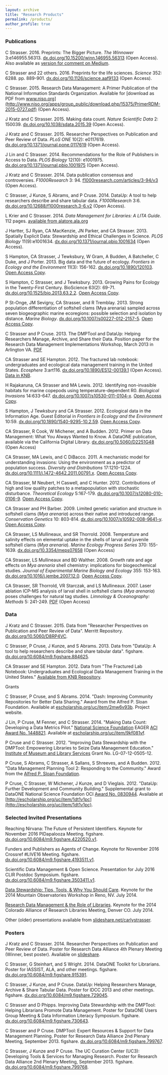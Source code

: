 ```yaml
---
layout: archive
title: "Research Products"
permalink: /products/
author_profile: true
---
```


<!-- 
{% if author.googlescholar %}
  You can also find my articles on <u><a href="{{author.googlescholar}}">my Google Scholar profile</a>.</u>
{% endif %}

{% include base_path %}

{% for post in site.publications reversed %}
  {% include archive-single.html %}
{% endfor %}
-->

### Publications

C Strasser. 2016. Preprints: The Bigger Picture. _The Winnower_ 3:e146955.56313. [dx.doi.org/10.15200/winn.146955.56313](https://thewinnower.com/papers/5010-preprints-the-bigger-picture) (Open Access). Also available as [version for comment on Medium](https://medium.com/@carlystrasser/preprints-the-bigger-picture-a3108193b57d#.hfbd5ydgb).

C Strasser and 22 others. 2016. Preprints for the life sciences. _Science_ 352: 6288. pp. 889-901. [dx.doi.org/10.1126/science.aaf9133](https://medium.com/@carlystrasser/preprints-the-bigger-picture-a3108193b57d#.hfbd5ydgb) (Open Access).

C Strasser. 2015. Research Data Management: A Primer Publication of the National Information Standards Organization. Available for [download as PDF from www.niso.org](http://www.niso.org/apps/group_public/download.php/15375/PrimerRDM-2015-0727.pdf) (Open Access).

J Kratz and C Strasser. 2015. Making data count. _Nature Scientific Data_ 2: 150039. [dx.doi.org/10.1038/sdata.2015.39](http://dx.doi.org/10.1038/sdata.2015.39) (Open Access).

J Kratz and C Strasser. 2015. Researcher Perspectives on Publication and Peer Review of Data. _PLoS ONE_ 10(2): e0117619. [dx.doi.org/10.1371/journal.pone.0117619](http://dx.doi.org/10.1371/journal.pone.0117619) (Open Access).

J Lin and C Strasser. 2014. Recommendations for the Role of Publishers in Access to Data. _PLOS Biology_ 12(10): e1001975. [dx.doi.org/10.1371/journal.pbio.1001975](http://dx.doi.org/10.1371/journal.pbio.1001975) (Open Access).

J Kratz and C Strasser. 2014. Data publication consensus and controversies. _F1000Research_ 3: 94. [f1000research.com/articles/3-94/v3](http://f1000research.com/articles/3-94/v3) (Open Access).

C Strasser, J Kunze, S Abrams, and P Cruse. 2014. DataUp: A tool to help researchers describe and share tabular data. _F1000Research_ 3:6. [dx.doi.org/10.12688/f1000research.3-6.v2](http://dx.doi.org/10.12688/f1000research.3-6.v2) (Open Access).

L Krier and C Strasser. 2014. _Data Management for Libraries: A LITA Guide_. 112 pages. [available from alatore.ala.org](http://www.alastore.ala.org/detail.aspx?ID=10737)

J Hartter, SJ Ryan, CA MacKenzie, JN Parker, and CA Strasser. 2013. Spatially Explicit Data: Stewardship and Ethical Challenges in Science. _PLOS Biology_ 11(9):e1001634. [dx.doi.org/10.1371/journal.pbio.1001634](http://www.plosbiology.org/article/info%3Adoi%2F10.1371%2Fjournal.pbio.1001634) (Open Access).

S Hampton, CA Strasser, J Tewksbury, W Gram, A Budden, A Batcheller, C Duke, and J Porter. 2013. Big data and the future of ecology. _Frontiers in Ecology and the Environment_ 11(3): 156-162. [dx.doi.org/10.1890/120103](http://www.esajournals.org/doi/abs/10.1890/120103?journalCode=fron). [Open Access Copy](http://escholarship.org/uc/item/94f35801).

S Hampton, C Strasser, and J Tewksbury. 2013. Growing Pains for Ecology in the Twenty-First Century. BioScience 63(2): 69-71. [dx.doi.org/10.1525/bio.2013.63.2.2](http://www.jstor.org/stable/10.1525/bio.2013.63.2.2). [Open Access Copy](http://escholarship.org/uc/item/8kn6d080).

P St-Onge, JM Sevigny, CA Strasser, and R Tremblay. 2013. Strong population differentiation of softshell clams (Mya arenaria) sampled across seven biogeographic marine ecoregions: possible selection and isolation by distance. _Marine Biology_. [dx.doi.org/10.1007/s00227-012-2157-5](http://link.springer.com/article/10.1007%2Fs00227-012-2157-5). [Open Access Copy](http://carlystrasser.net/wp-content/uploads/2014/02/St-Onge-et-al-2013.pdf).

C Strasser and P Cruse. 2013. The DMPTool and DataUp: Helping Researchers Manage, Archive, and Share their Data. Position paper for the Research Data Management Implementations Workshop, March 2013 in Arlington VA. [PDF](https://rdmi.uchicago.edu/sites/rdmi.uchicago.edu/files/uploads/Strasser%2C%20C%20and%20Cruse%2C%20P_The%20DMPTool%20and%20DataUP-Helping%20Researchers%20Manage%2C%20Archive%2C%20and%20Share%20their%20Data.pdf)

CA Strasser and SE Hampton. 2012. The fractured lab notebook: undergraduates and ecological data management training in the United States. _Ecosphere_ 3:art116. [dx.doi.org/10.1890/ES12-00139.1](http://www.esajournals.org/doi/full/10.1890/ES12-00139.1) (Open Access). [Data in KNB](http://knb.ecoinformatics.org/knb/metacat/knb.300.9/knb).

H Rajakaruna, CA Strasser and MA Lewis. 2012. Identifying non-invasible habitats for marine copepods using temperature-dependent R0. _Biological Invasions_ 14:633-647. [dx.doi.org/10.1007/s10530-011-0104-x](http://dx.doi.org/10.1007/s10530-011-0104-x). [Open Access Copy](http://hdl.handle.net/10402/era.30201).

S Hampton, J Tewksbury and CA Strasser. 2012. Ecological data in the Information Age.  Guest Editorial in _Frontiers in Ecology and the Environment_ 10:59. [dx.doi.org/10.1890/1540-9295-10.2.59](http://www.esajournals.org/doi/full/10.1890/1540-9295-10.2.59). [Open Access Copy](http://www.esajournals.org/doi/full/10.1890/1540-9295-10.2.59).

CA Strasser, R Cook, W Michener, and A Budden. 2012. Primer on Data Management: What You Always Wanted to Know. A DataONE publication, available via the California Digital Library. [dx.doi.org/10.5060/D2251G48](http://dx.doi.org/doi:10.5060/D2251G48) (Open Access)

CA Strasser, MA Lewis, and C DiBacco. 2011. A mechanistic model for understanding invasions: Using the environment as a predictor of population success. _Diversity and Distributions_ 17:1210-1224. [dx.doi.org/10.1111/j.1472-4642.2011.00791.x](http://onlinelibrary.wiley.com/doi/10.1111/j.1472-4642.2011.00791.x/abstract). [Open Access Copy](http://hdl.handle.net/10402/era.30203).

CA Strasser, M Neubert, H Caswell, and C Hunter. 2012. Contributions of high and low quality patches to a metapopulation with stochastic disturbance.  _Theoretical Ecology_ 5:167-179. [dx.doi.org/10.1007/s12080-010-0106-9](http://www.springerlink.com/content/d0q9341712l78316/). [Open Access Copy](https://darchive.mblwhoilibrary.org/handle/1912/5149).

CA Strasser and PH Barber. 2009. Limited genetic variation and structure in softshell clams (_Mya arenaria_) across their native and introduced range.  _Conservation Genetics_ 10: 803-814. [dx.doi.org/10.1007/s10592-008-9641-y](http://www.springerlink.com/content/ft82227g63710h41/). [Open Access Copy](https://darchive.mblwhoilibrary.org/handle/1912/2866).

CA Strasser, LS Mullineaux, and SR Thorrold. 2008. Temperature and salinity effects on elemental uptake in the shells of larval and juvenile softshell clams (_Mya arenaria_). _Marine Ecology Progress Series_ 370: 155-1639. [dx.doi.org/10.3354/meps07658](http://www.int-res.com/abstracts/meps/v370/p155-169/) (Open Access)

CA Strasser, LS Mullineaux and BD Walther. 2008. Growth rate and age effects on _Mya arenaria_ shell chemistry: implications for biogeochemical studies. _Journal of Experimental Marine Biology and Ecology_ 355: 153-163. [dx.doi.org/10.1016/j.jembe.2007.12.0](http://www.sciencedirect.com/science/article/pii/S0022098107005904). [Open Access Copy](https://darchive.mblwhoilibrary.org/handle/1912/2175).

CA Strasser, SR Thorrold, VR Starczak, and LS Mullineaux.  2007.  Laser ablation ICP-MS analysis of larval shell in softshell clams (_Mya arenaria_) poses challenges for natural tag studies.  _Limnology & Oceanography: Methods_ 5: 241-249. [PDF](http://www.aslo.org/lomethods/free/2007/0241.pdf) (Open Access)

### Data

J Kratz and C Strasser. 2015. Data from "Researcher Perspectives on Publication and Peer Review of Data". Merritt Repository. [dx.doi.org/10.5060/D8RP4VC](http://dx.doi.org/10.5060/D8RP4VC).

C Strasser, P Cruse, J Kunze, and S Abrams. 2013. Data from "DataUp: A tool to help researchers describe and share tabular data". figshare. [dx.doi.org/10.6084/m9.figshare.884625](http://dx.doi.org/10.6084/m9.figshare.884625).

CA Strasser and SE Hampton. 2012. Data from "The Fractured Lab Notebook: Undergraduates and Ecological Data Management Training in the United States." [Available from KNB Repository](http://knb.ecoinformatics.org/knb/metacat/knb.300.9/knb).

Grants

C Strasser, P Cruse, and S Abrams. 2014. "Dash: Improving Community Repositories for Better Data Sharing." Award from the Alfred P. Sloan Foundation. Available at [escholarship.org/uc/item/2mw6v93b](http://escholarship.org/uc/item/2mw6v93b). Project website.

J Lin, P Cruse, M Fenner, and C Strasser. 2014. "Making Data Count: Developing a Data Metrics Pilot." [National Science Foundation](http://nsf.gov/) EAGER [ACI Award No. 1448821](http://www.nsf.gov/awardsearch/showAward?AWD_ID=1448821&HistoricalAwards=false). Available at [escholarship.org/uc/item/9kf081vf](http://escholarship.org/uc/item/9kf081vf). 

P Cruse and C Strasser. 2012. "Improving Data Stewardship with the DMPTool: Empowering Libraries to Seize Data Management Education." [Institute of Museum and Library Services](http://imls.gov/) Grant No. LG-07-12-0505-12.

P Cruse, S Abrams, C Strasser, A Sallans, S Shreeves, and A Budden. 2012. "Data Management Planning Tool 2: Responding to the Community." Award from the [Alfred P. Sloan Foundation](http://sloan.org/).

P Cruse, C Strasser, W Michener, J Kunze, and D Vieglais. 2012. "DataUp: Further Development and Community Building." Supplemental grant to DataONE National Science Foundation OCI [Award No. 0830944](http://www.nsf.gov/awardsearch/showAward?AWD_ID=0830944&HistoricalAwards=false). Available at  [http://escholarship.org/uc/item/1dt1v1pc](http://escholarship.org/uc/item/1dt1v1pc).

### Selected Invited Presentations

Reaching Nirvana: The Future of Persistent Identifiers. Keynote for November 2016 PIDapalooza Meeting. figshare.  [dx.doi.org/10.6084/m9.figshare.4220520.v1](https://dx.doi.org/10.6084/m9.figshare.4220520.v1).

Funders and Publishers as Agents of Change. Keynote for November 2016 Crossref #LIVE16 Meeting. figshare. [dx.doi.org/10.6084/m9.figshare.4193511.v1](https://dx.doi.org/10.6084/m9.figshare.4193511.v1).

Scientific Data Management & Open Science. Presentation for July 2016 CLIR Postdoc Symposium. figshare. [dx.doi.org/10.6084/m9.figshare.3503411.v1](https://dx.doi.org/10.6084/m9.figshare.3503411.v1).

[Data Stewardship: Tips, Tools, & Why You Should Care](http://www.slideshare.net/carlystrasser/data-mgmt4post). Keynote for the 2014 Mountain Observatories Workshop in Reno, NV. July 2014.

[Research Data Management & the Role of Libraries](http://www.slideshare.net/carlystrasser/libraries-research-data-management-for-co-alliance-of-resrch-libraries). Keynote for the 2014 Colorado Alliance of Research Libraries Meeting, Denver CO. July 2014.

Other (older) presentations available from [slideshare.net/carlystrasser](http://slideshare.net/carlystrasser).

### Posters

J Kratz and C Strasser. 2014. Researcher Perspectives on Publication and Peer Review of Data. Poster for Research Data Alliance 4th Plenary Meeting (Winner, best poster). Available on [slideshare](http://www.slideshare.net/UC3/researcher-perspectives-on-publication-and-peer-review-of-data).

C Strasser, G Steinhart, and S Wright. 2014. DataONE Toolkit for Librarians. Poster for IASSIST, ALA, and other meetings. figshare. [dx.doi.org/10.6084/m9.figshare.915391](http://dx.doi.org/10.6084/m9.figshare.915391).

C Strasser, J Kunze, and P Cruse. DataUp: Helping Researchers Manage, Archive & Share Tabular Data. Poster for IDCC 2013 and other meetings. figshare. [dx.doi.org/10.6084/m9.figshare.729045](http://dx.doi.org/10.6084/m9.figshare.729045).

C Strasser and D Phipps. Improving Data Stewardship with the DMPTool: Helping Librarians Promote Data Management. Poster for DataONE Users Group Meeting & Data Information Literacy Symposium. figshare. [dx.doi.org/10.6084/m9.figshare.730643](http://figshare.com/articles/Improving_Data_Stewardship_with_the_DMPTool_Helping_Librarians_Promote_Data_Management/730643).

C Strasser and P Cruse. DMPTool: Expert Resources & Support for Data Management Planning. Poster for Research Data Alliance 2nd Plenary Meeting, September 2013. figshare. [dx.doi.org/10.6084/m9.figshare.799767](http://figshare.com/articles/DMPTool_Expert_Resources_Support_for_Data_Management_Planning/799767).

C Strasser, J Kunze and P Cruse. The UC Curation Center (UC3): Developing Tools & Services for Managing Research. Poster for Research Data Alliance 2nd Plenary Meeting, September 2013. figshare. [dx.doi.org/10.6084/m9.figshare.799768](http://figshare.com/articles/The_UC_Curation_Center_UC3_Developing_Tools_Services_for_Managing_Research/799768).



 